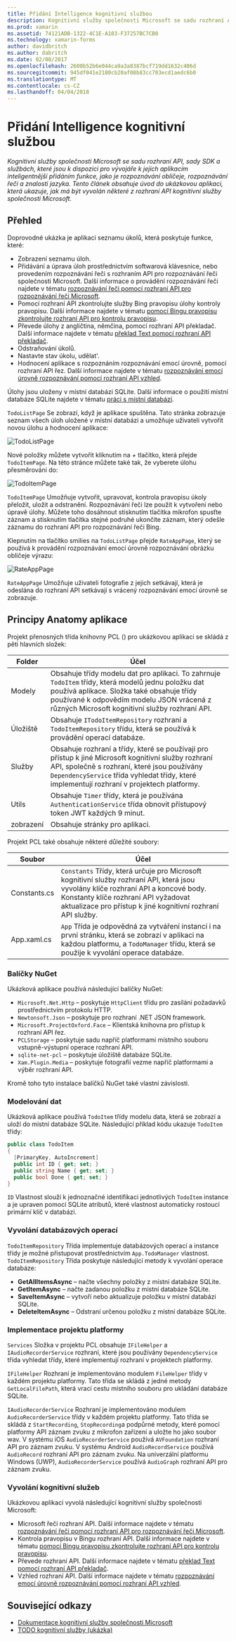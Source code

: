 ```yaml
---
title: Přidání Intelligence kognitivní službou
description: Kognitivní služby společnosti Microsoft se sadu rozhraní API, sady SDK a službách, které jsou k dispozici pro vývojáře k jejich aplikacím inteligentnější přidáním funkce, jako je rozpoznávání obličeje, rozpoznávání řeči a znalosti jazyka. Tento článek obsahuje úvod do ukázkovou aplikaci, která ukazuje, jak má být vyvolán některé z rozhraní API kognitivní služby společnosti Microsoft.
ms.prod: xamarin
ms.assetid: 74121ADB-1322-4C1E-A103-F37257BC7CB0
ms.technology: xamarin-forms
author: davidbritch
ms.author: dabritch
ms.date: 02/08/2017
ms.openlocfilehash: 2600b52b6e044ca9a3a8387bcf719dd1632c406d
ms.sourcegitcommit: 945df041e2180cb20af08b83cc703ecd1aedc6b0
ms.translationtype: MT
ms.contentlocale: cs-CZ
ms.lasthandoff: 04/04/2018
---
```

# <a name="adding-intelligence-with-cognitive-services"></a>Přidání Intelligence kognitivní službou

_Kognitivní služby společnosti Microsoft se sadu rozhraní API, sady SDK a službách, které jsou k dispozici pro vývojáře k jejich aplikacím inteligentnější přidáním funkce, jako je rozpoznávání obličeje, rozpoznávání řeči a znalosti jazyka. Tento článek obsahuje úvod do ukázkovou aplikaci, která ukazuje, jak má být vyvolán některé z rozhraní API kognitivní služby společnosti Microsoft._

## <a name="overview"></a>Přehled

Doprovodné ukázka je aplikaci seznamu úkolů, která poskytuje funkce, které:

- Zobrazení seznamu úloh.
- Přidávání a úprava úloh prostřednictvím softwarová klávesnice, nebo provedením rozpoznávání řeči s rozhraním API pro rozpoznávání řeči společnosti Microsoft. Další informace o provádění rozpoznávání řeči najdete v tématu [rozpoznávání řeči pomocí rozhraní API pro rozpoznávání řeči Microsoft](speech-recognition.md).
- Pomocí rozhraní API zkontrolujte služby Bing pravopisu úlohy kontroly pravopisu. Další informace najdete v tématu [pomocí Bingu pravopisu zkontrolujte rozhraní API pro kontrolu pravopisu](spell-check.md).
- Převede úlohy z angličtina, němčina, pomocí rozhraní API překladač. Další informace najdete v tématu [překlad Text pomocí rozhraní API překladač](text-translation.md).
- Odstraňování úkolů.
- Nastavte stav úkolu, udělat'.
- Hodnocení aplikace s rozpoznáním rozpoznávání emocí úrovně, pomocí rozhraní API řez. Další informace najdete v tématu [rozpoznávání emocí úrovně rozpoznávání pomocí rozhraní API vzhled](emotion-recognition.md).

Úlohy jsou uloženy v místní databázi SQLite. Další informace o použití místní databáze SQLite najdete v tématu [práci s místní databází](~/xamarin-forms/app-fundamentals/databases.md).

`TodoListPage` Se zobrazí, když je aplikace spuštěna. Tato stránka zobrazuje seznam všech úloh uložené v místní databázi a umožňuje uživateli vytvořit novou úlohu a hodnocení aplikace:

![](images/sample-application-1.png "TodoListPage")

Nové položky můžete vytvořit kliknutím na *+* tlačítko, která přejde `TodoItemPage`. Na této stránce můžete také tak, že vyberete úlohu přesměrováni do:

![](images/sample-application-2.png "TodoItemPage")

`TodoItemPage` Umožňuje vytvořit, upravovat, kontrola pravopisu úkoly přeložit, uložit a odstranění. Rozpoznávání řeči lze použít k vytvoření nebo úpravě úlohy. Můžete toho dosáhnout stisknutím tlačítka mikrofon spusťte záznam a stisknutím tlačítka stejné podruhé ukončíte záznam, který odešle záznamu do rozhraní API pro rozpoznávání řeči Bing.

Klepnutím na tlačítko smilies na `TodoListPage` přejde `RateAppPage`, který se používá k provádění rozpoznávání emocí úrovně rozpoznávání obrázku obličeje výrazu:

![](images/sample-application-3.png "RateAppPage")

`RateAppPage` Umožňuje uživateli fotografie z jejich setkávají, která je odeslána do rozhraní API setkávají s vrácený rozpoznávání emocí úrovně se zobrazuje.

## <a name="understanding-the-application-anatomy"></a>Principy Anatomy aplikace

Projekt přenosných třída knihovny PCL () pro ukázkovou aplikaci se skládá z pěti hlavních složek:

|Folder|Účel|
|--- |--- |
|Modely|Obsahuje třídy modelu dat pro aplikaci. To zahrnuje `TodoItem` třídy, která modelů jednu položku dat používá aplikace. Složka také obsahuje třídy používané k odpovědím modelu JSON vrácená z různých Microsoft kognitivní služby rozhraní API.|
|Úložiště|Obsahuje `ITodoItemRepository` rozhraní a `TodoItemRepository` třídu, která se používá k provádění operací databáze.|
|Služby|Obsahuje rozhraní a třídy, které se používají pro přístup k jiné Microsoft kognitivní služby rozhraní API, společně s rozhraní, které jsou používány `DependencyService` třída vyhledat třídy, které implementují rozhraní v projektech platformy.|
|Utils|Obsahuje `Timer` třídy, která je používána `AuthenticationService` třída obnovit přístupový token JWT každých 9 minut.|
|zobrazení|Obsahuje stránky pro aplikaci.|

Projekt PCL také obsahuje některé důležité soubory:

|Soubor|Účel|
|--- |--- |
|Constants.cs|`Constants` Třídy, která určuje pro Microsoft kognitivní služby rozhraní API, která jsou vyvolány klíče rozhraní API a koncové body. Konstanty klíče rozhraní API vyžadovat aktualizace pro přístup k jiné kognitivní rozhraní API služby.|
|App.xaml.cs|`App` Třída je odpovědná za vytváření instancí i na první stránku, která se zobrazí v aplikaci na každou platformu, a `TodoManager` třídu, která se použije k vyvolání operace databáze.|

### <a name="nuget-packages"></a>Balíčky NuGet

Ukázková aplikace používá následující balíčky NuGet:

- `Microsoft.Net.Http` – poskytuje `HttpClient` třídu pro zasílání požadavků prostřednictvím protokolu HTTP.
- `Newtonsoft.Json` – poskytuje pro rozhraní .NET JSON framework.
- `Microsoft.ProjectOxford.Face` – Klientská knihovna pro přístup k rozhraní API řez.
- `PCLStorage` – poskytuje sadu napříč platformami místního souboru vstupně-výstupní operace rozhraní API.
- `sqlite-net-pcl` – poskytuje úložiště databáze SQLite.
- `Xam.Plugin.Media` – poskytuje fotografií vezme napříč platformami a výběr rozhraní API.

Kromě toho tyto instalace balíčků NuGet také vlastní závislosti.

### <a name="modeling-the-data"></a>Modelování dat

Ukázková aplikace používá `TodoItem` třídy modelu data, která se zobrazí a uloží do místní databáze SQLite. Následující příklad kódu ukazuje `TodoItem` třídy:

```csharp
public class TodoItem
{
  [PrimaryKey, AutoIncrement]
  public int ID { get; set; }
  public string Name { get; set; }
  public bool Done { get; set; }
}
```

`ID` Vlastnost slouží k jednoznačné identifikaci jednotlivých `TodoItem` instance a je upraven pomocí SQLite atributů, které vlastnost automaticky rostoucí primární klíč v databázi.

### <a name="invoking-database-operations"></a>Vyvolání databázových operací

`TodoItemRepository` Třída implementuje databázových operací a instance třídy je možné přistupovat prostřednictvím `App.TodoManager` vlastnost. `TodoItemRepository` Třída poskytuje následující metody k vyvolání operace databáze:

- **GetAllItemsAsync** – načte všechny položky z místní databáze SQLite.
- **GetItemAsync** – načte zadanou položku z místní databáze SQLite.
- **SaveItemAsync** – vytvoří nebo aktualizuje položku v místní databázi SQLite.
- **DeleteItemAsync** – Odstraní určenou položku z místní databáze SQLite.

### <a name="platform-project-implementations"></a>Implementace projektu platformy

`Services` Složka v projektu PCL obsahuje `IFileHelper` a `IAudioRecorderService` rozhraní, které jsou používány `DependencyService` třída vyhledat třídy, které implementují rozhraní v projektech platformy.

`IFileHelper` Rozhraní je implementováno modulem `FileHelper` třídy v každém projektu platformy. Tato třída se skládá z jedné metody `GetLocalFilePath`, která vrací cestu místního souboru pro ukládání databáze SQLite.

`IAudioRecorderService` Rozhraní je implementováno modulem `AudioRecorderService` třídy v každém projektu platformy. Tato třída se skládá z `StartRecording`, `StopRecording`a podpůrné metody, které pomocí platformy API záznam zvuku z mikrofon zařízení a uložte ho jako soubor wav. V systému iOS `AudioRecorderService` používá `AVFoundation` rozhraní API pro záznam zvuku. V systému Android `AudioRecordService` používá `AudioRecord` rozhraní API pro záznam zvuku. Na univerzální platformu Windows (UWP), `AudioRecorderService` používá `AudioGraph` rozhraní API pro záznam zvuku.

### <a name="invoking-cognitive-services"></a>Vyvolání kognitivní služeb

Ukázkovou aplikaci vyvolá následující kognitivní služby společnosti Microsoft:

- Microsoft řeči rozhraní API. Další informace najdete v tématu [rozpoznávání řeči pomocí rozhraní API pro rozpoznávání řeči Microsoft](speech-recognition.md).
- Kontrola pravopisu v Bingu rozhraní API. Další informace najdete v tématu [pomocí Bingu pravopisu zkontrolujte rozhraní API pro kontrolu pravopisu](spell-check.md).
- Převede rozhraní API. Další informace najdete v tématu [překlad Text pomocí rozhraní API překladač](text-translation.md).
- Vzhled rozhraní API. Další informace najdete v tématu [rozpoznávání emocí úrovně rozpoznávání pomocí rozhraní API vzhled](emotion-recognition.md).

## <a name="related-links"></a>Související odkazy

- [Dokumentace kognitivní služby společnosti Microsoft](https://www.microsoft.com/cognitive-services/documentation)
- [TODO kognitivní služby (ukázka)](https://developer.xamarin.com/samples/xamarin-forms/WebServices/TodoCognitiveServices/)
